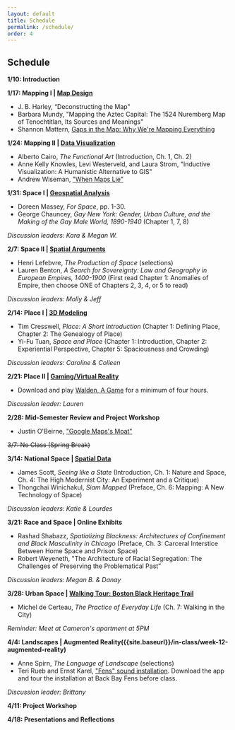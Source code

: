 ```yaml
---
layout: default
title: Schedule
permalink: /schedule/
order: 4
---
```


## Schedule

**1/10: Introduction**

**1/17: Mapping I | [Map Design]({{site.baseurl}}/in-class/week-2-map-design)**
- J. B. Harley, “Deconstructing the Map"
- Barbara Mundy, "Mapping the Aztec Capital: The 1524 Nuremberg Map of Tenochtitlan, Its Sources and Meanings"
- Shannon Mattern, [Gaps in the Map: Why We're Mapping Everything](http://wordsinspace.net/shannon/2015/09/18/gaps-in-the-map-why-were-mapping-everything-and-why-not-everything-can-or-should-be-mapped/)

**1/24: Mapping II | [Data Visualization]({{site.baseurl}}/in-class/week-3-ggplot2.html)**
- Alberto Cairo, *The Functional Art* (Introduction, Ch. 1, Ch. 2)
- Anne Kelly Knowles, Levi Westerveld, and Laura Strom, "Inductive Visualization: A Humanistic Alternative to GIS"
- Andrew Wiseman, ["When Maps Lie"](https://www.citylab.com/design/2015/06/when-maps-lie/396761/)

**1/31: Space I | [Geospatial Analysis]({{site.baseurl}}/in-class/week-4-geospatial-analysis)**
- Doreen Massey, *For Space*, pp. 1-30.
- George Chauncey, *Gay New York: Gender, Urban Culture, and the Making of the Gay Male World, 1890-1940* (Chapter 1, 7, 8)

*Discussion leaders: Kara & Megan W.*

**2/7: Space II | [Spatial Arguments]({{site.baseurl}}/in-class/week-5-spatial-arguments)**
- Henri Lefebvre, *The Production of Space* (selections)
- Lauren Benton, *A Search for Sovereignty: Law and Geography in European Empires, 1400-1900* (First read Chapter 1: Anomalies of Empire, then choose ONE of Chapters 2, 3, 4, or 5 to read)

*Discussion leaders: Molly & Jeff*

**2/14: Place I | [3D Modeling]({{site.baseurl}}/in-class/week-6-3D-modeling)**
- Tim Cresswell, *Place: A Short Introduction* (Chapter 1: Defining Place,  Chapter 2: The Genealogy of Place)
- Yi-Fu Tuan, *Space and Place* (Chapter 1: Introduction, Chapter 2: Experiential Perspective, Chapter 5: Spaciousness and Crowding)

*Discussion leaders: Caroline & Colleen*

**2/21: Place II | [Gaming/Virtual Reality]({{site.baseurl}}/in-class/week-7-gaming)**
- Download and play [Walden, A Game](https://www.waldengame.com/) for a minimum of four hours.

*Discussion leader: Lauren*

**2/28: Mid-Semester Review and Project Workshop**
- Justin O'Beirne, ["Google Maps's Moat"](https://www.justinobeirne.com/google-maps-moat)

~~3/7: No Class (Spring Break)~~

**3/14: National Space | [Spatial Data]({{site.baseurl}}/in-class/week-9-spatial-data)**
- James Scott, *Seeing like a State* (Introduction, Ch. 1: Nature and Space, Ch. 4: The High Modernist City: An Experiment and a Critique)
- Thongchai Winichakul, *Siam Mapped* (Preface, Ch. 6: Mapping: A New Technology of Space)

*Discussion leaders: Katie & Lourdes*

**3/21: Race and Space | Online Exhibits**
- Rashad Shabazz, *Spatializing Blackness: Architectures of Confinement and Black Masculinity in Chicago* (Preface, Ch. 3: Carceral Interstice Between Home Space and Prison Space)
- Robert Weyeneth, "The Architecture of Racial Segregation: The Challenges of Preserving the Problematical Past”

*Discussion leaders: Megan B. & Danay*

**3/28: Urban Space | [Walking Tour: Boston Black Heritage Trail]({{site.baseurl}}/in-class/week-11-walking-tour)**
- Michel de Certeau, *The Practice of Everyday Life* (Ch. 7: Walking in the City)

*Reminder: Meet at Cameron's apartment at 5PM*

**4/4: Landscapes | Augmented Reality({{site.baseurl}}/in-class/week-12-augmented-reality)**
- Anne Spirn, *The Language of Landscape* (selections)
- Teri Rueb and Ernst Karel, ["Fens" sound installation](http://terirueb.net/fens/). Download the app and tour the installation at Back Bay Fens before class.

*Discussion leader: Brittany*

**4/11: Project Workshop**

**4/18: Presentations and Reflections**
